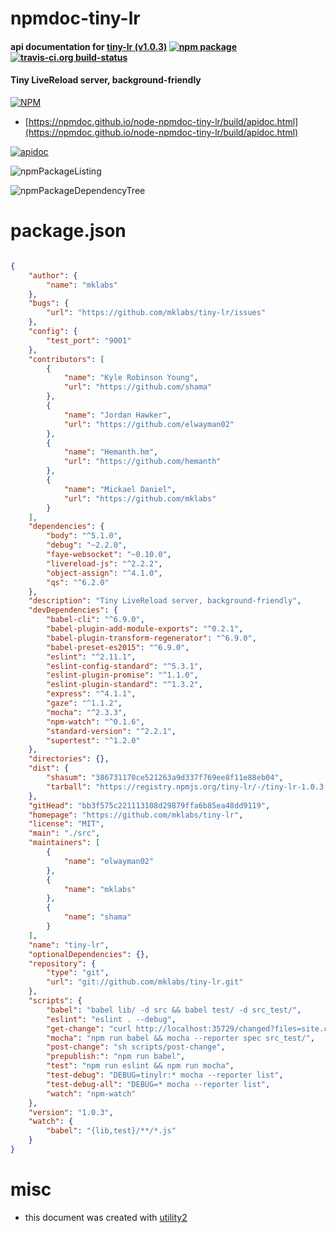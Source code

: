 # npmdoc-tiny-lr

#### api documentation for  [tiny-lr (v1.0.3)](https://github.com/mklabs/tiny-lr)  [![npm package](https://img.shields.io/npm/v/npmdoc-tiny-lr.svg?style=flat-square)](https://www.npmjs.org/package/npmdoc-tiny-lr) [![travis-ci.org build-status](https://api.travis-ci.org/npmdoc/node-npmdoc-tiny-lr.svg)](https://travis-ci.org/npmdoc/node-npmdoc-tiny-lr)

#### Tiny LiveReload server, background-friendly

[![NPM](https://nodei.co/npm/tiny-lr.png?downloads=true&downloadRank=true&stars=true)](https://www.npmjs.com/package/tiny-lr)

- [https://npmdoc.github.io/node-npmdoc-tiny-lr/build/apidoc.html](https://npmdoc.github.io/node-npmdoc-tiny-lr/build/apidoc.html)

[![apidoc](https://npmdoc.github.io/node-npmdoc-tiny-lr/build/screenCapture.buildCi.browser.%252Ftmp%252Fbuild%252Fapidoc.html.png)](https://npmdoc.github.io/node-npmdoc-tiny-lr/build/apidoc.html)

![npmPackageListing](https://npmdoc.github.io/node-npmdoc-tiny-lr/build/screenCapture.npmPackageListing.svg)

![npmPackageDependencyTree](https://npmdoc.github.io/node-npmdoc-tiny-lr/build/screenCapture.npmPackageDependencyTree.svg)



# package.json

```json

{
    "author": {
        "name": "mklabs"
    },
    "bugs": {
        "url": "https://github.com/mklabs/tiny-lr/issues"
    },
    "config": {
        "test_port": "9001"
    },
    "contributors": [
        {
            "name": "Kyle Robinson Young",
            "url": "https://github.com/shama"
        },
        {
            "name": "Jordan Hawker",
            "url": "https://github.com/elwayman02"
        },
        {
            "name": "Hemanth.hm",
            "url": "https://github.com/hemanth"
        },
        {
            "name": "Mickael Daniel",
            "url": "https://github.com/mklabs"
        }
    ],
    "dependencies": {
        "body": "^5.1.0",
        "debug": "~2.2.0",
        "faye-websocket": "~0.10.0",
        "livereload-js": "^2.2.2",
        "object-assign": "^4.1.0",
        "qs": "^6.2.0"
    },
    "description": "Tiny LiveReload server, background-friendly",
    "devDependencies": {
        "babel-cli": "^6.9.0",
        "babel-plugin-add-module-exports": "^0.2.1",
        "babel-plugin-transform-regenerator": "^6.9.0",
        "babel-preset-es2015": "^6.9.0",
        "eslint": "^2.11.1",
        "eslint-config-standard": "^5.3.1",
        "eslint-plugin-promise": "^1.1.0",
        "eslint-plugin-standard": "^1.3.2",
        "express": "^4.1.1",
        "gaze": "^1.1.2",
        "mocha": "^2.3.3",
        "npm-watch": "^0.1.6",
        "standard-version": "^2.2.1",
        "supertest": "^1.2.0"
    },
    "directories": {},
    "dist": {
        "shasum": "386731170ce521263a9d337f769ee8f11e88eb04",
        "tarball": "https://registry.npmjs.org/tiny-lr/-/tiny-lr-1.0.3.tgz"
    },
    "gitHead": "bb3f575c221113108d29879ffa6b85ea48dd9119",
    "homepage": "https://github.com/mklabs/tiny-lr",
    "license": "MIT",
    "main": "./src",
    "maintainers": [
        {
            "name": "elwayman02"
        },
        {
            "name": "mklabs"
        },
        {
            "name": "shama"
        }
    ],
    "name": "tiny-lr",
    "optionalDependencies": {},
    "repository": {
        "type": "git",
        "url": "git://github.com/mklabs/tiny-lr.git"
    },
    "scripts": {
        "babel": "babel lib/ -d src && babel test/ -d src_test/",
        "eslint": "eslint . --debug",
        "get-change": "curl http://localhost:35729/changed?files=site.css",
        "mocha": "npm run babel && mocha --reporter spec src_test/",
        "post-change": "sh scripts/post-change",
        "prepublish:": "npm run babel",
        "test": "npm run eslint && npm run mocha",
        "test-debug": "DEBUG=tinylr:* mocha --reporter list",
        "test-debug-all": "DEBUG=* mocha --reporter list",
        "watch": "npm-watch"
    },
    "version": "1.0.3",
    "watch": {
        "babel": "{lib,test}/**/*.js"
    }
}
```



# misc
- this document was created with [utility2](https://github.com/kaizhu256/node-utility2)
